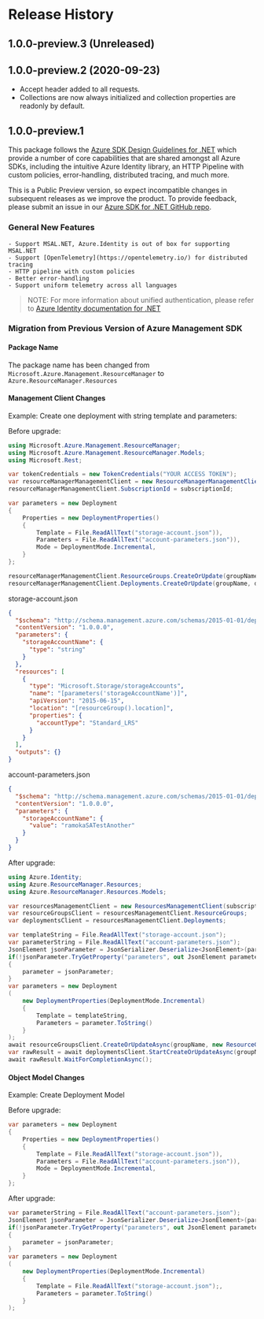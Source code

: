 # Release History

## 1.0.0-preview.3 (Unreleased)


## 1.0.0-preview.2 (2020-09-23)

- Accept header added to all requests.
- Collections are now always initialized and collection properties are readonly by default.

## 1.0.0-preview.1

This package follows the [Azure SDK Design Guidelines for .NET](https://azure.github.io/azure-sdk/dotnet_introduction.html) which provide a number of core capabilities that are shared amongst all Azure SDKs, including the intuitive Azure Identity library, an HTTP Pipeline with custom policies, error-handling, distributed tracing, and much more.

This is a Public Preview version, so expect incompatible changes in subsequent releases as we improve the product. To provide feedback, please submit an issue in our [Azure SDK for .NET GitHub repo](https://github.com/Azure/azure-sdk-for-net/issues).

### General New Features

    - Support MSAL.NET, Azure.Identity is out of box for supporting MSAL.NET
    - Support [OpenTelemetry](https://opentelemetry.io/) for distributed tracing
    - HTTP pipeline with custom policies
    - Better error-handling
    - Support uniform telemetry across all languages

> NOTE: For more information about unified authentication, please refer to [Azure Identity documentation for .NET](https://docs.microsoft.com//dotnet/api/overview/azure/identity-readme?view=azure-dotnet)

### Migration from Previous Version of Azure Management SDK

#### Package Name
The package name has been changed from `Microsoft.Azure.Management.ResourceManager` to `Azure.ResourceManager.Resources`

#### Management Client Changes

Example: Create one deployment with string template and parameters:

Before upgrade:
```csharp
using Microsoft.Azure.Management.ResourceManager;
using Microsoft.Azure.Management.ResourceManager.Models;
using Microsoft.Rest;

var tokenCredentials = new TokenCredentials("YOUR ACCESS TOKEN");
var resourceManagerManagementClient = new ResourceManagerManagementClient(tokenCredentials);
resourceManagerManagementClient.SubscriptionId = subscriptionId;

var parameters = new Deployment
{
    Properties = new DeploymentProperties()
    {
        Template = File.ReadAllText("storage-account.json")),
        Parameters = File.ReadAllText("account-parameters.json")),
        Mode = DeploymentMode.Incremental,
    }
};

resourceManagerManagementClient.ResourceGroups.CreateOrUpdate(groupName, new ResourceGroup { Location = "westus" });
resourceManagerManagementClient.Deployments.CreateOrUpdate(groupName, deploymentName, parameters);
```

storage-account.json
```json
{
  "$schema": "http://schema.management.azure.com/schemas/2015-01-01/deploymentTemplate.json#",
  "contentVersion": "1.0.0.0",
  "parameters": {
    "storageAccountName": {
      "type": "string"
    }
  },
  "resources": [
    {
      "type": "Microsoft.Storage/storageAccounts",
      "name": "[parameters('storageAccountName')]",
      "apiVersion": "2015-06-15",
      "location": "[resourceGroup().location]",
      "properties": {
        "accountType": "Standard_LRS"
      }
    }
  ],
  "outputs": {}
}
```

account-parameters.json
```json
{
  "$schema": "http://schema.management.azure.com/schemas/2015-01-01/deploymentParameters.json#",
  "contentVersion": "1.0.0.0",
  "parameters": {
    "storageAccountName": {
      "value": "ramokaSATestAnother"
    }
  }
}
```

After upgrade:
```csharp
using Azure.Identity;
using Azure.ResourceManager.Resources;
using Azure.ResourceManager.Resources.Models;

var resourcesManagementClient = new ResourcesManagementClient(subscriptionId, new DefaultAzureCredential());
var resourceGroupsClient = resourcesManagementClient.ResourceGroups;
var deploymentsClient = resourcesManagementClient.Deployments;

var templateString = File.ReadAllText("storage-account.json");
var parameterString = File.ReadAllText("account-parameters.json");
JsonElement jsonParameter = JsonSerializer.Deserialize<JsonElement>(parameterString);
if(!jsonParameter.TryGetProperty("parameters", out JsonElement parameter))
{
    parameter = jsonParameter;
}
var parameters = new Deployment
(
    new DeploymentProperties(DeploymentMode.Incremental)
    {
        Template = templateString,
        Parameters = parameter.ToString()
    }
);
await resourceGroupsClient.CreateOrUpdateAsync(groupName, new ResourceGroup("westus"));
var rawResult = await deploymentsClient.StartCreateOrUpdateAsync(groupName, deploymentName, parameters);
await rawResult.WaitForCompletionAsync();
```

#### Object Model Changes

Example: Create Deployment Model

Before upgrade:
```csharp
var parameters = new Deployment
{
    Properties = new DeploymentProperties()
    {
        Template = File.ReadAllText("storage-account.json")),
        Parameters = File.ReadAllText("account-parameters.json")),
        Mode = DeploymentMode.Incremental,
    }
};

```

After upgrade:
```csharp
var parameterString = File.ReadAllText("account-parameters.json");
JsonElement jsonParameter = JsonSerializer.Deserialize<JsonElement>(parameterString);
if(!jsonParameter.TryGetProperty("parameters", out JsonElement parameter))
{
    parameter = jsonParameter;
}
var parameters = new Deployment
(
    new DeploymentProperties(DeploymentMode.Incremental)
    {
        Template = File.ReadAllText("storage-account.json");,
        Parameters = parameter.ToString()
    }
);
```

